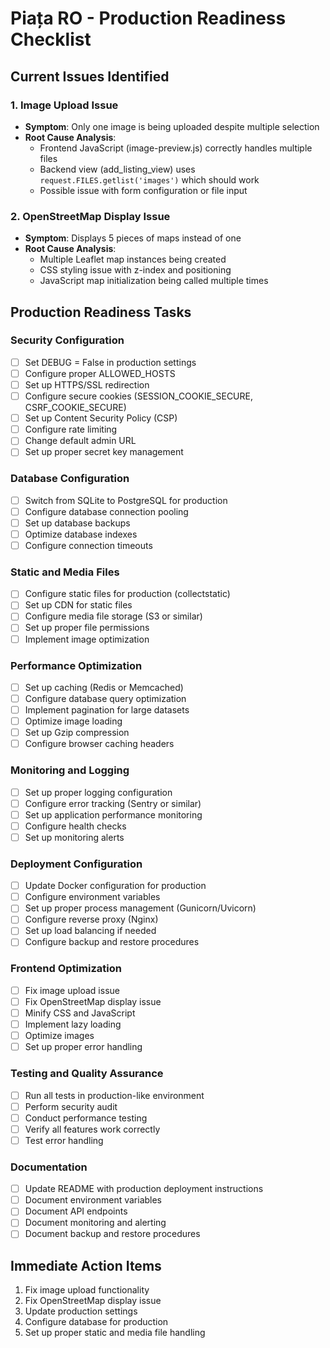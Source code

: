 

# Piața RO - Production Readiness Checklist

## Current Issues Identified

### 1. Image Upload Issue
- **Symptom**: Only one image is being uploaded despite multiple selection
- **Root Cause Analysis**:
  - Frontend JavaScript (image-preview.js) correctly handles multiple files
  - Backend view (add_listing_view) uses `request.FILES.getlist('images')` which should work
  - Possible issue with form configuration or file input

### 2. OpenStreetMap Display Issue
- **Symptom**: Displays 5 pieces of maps instead of one
- **Root Cause Analysis**:
  - Multiple Leaflet map instances being created
  - CSS styling issue with z-index and positioning
  - JavaScript map initialization being called multiple times

## Production Readiness Tasks

### Security Configuration
- [ ] Set DEBUG = False in production settings
- [ ] Configure proper ALLOWED_HOSTS
- [ ] Set up HTTPS/SSL redirection
- [ ] Configure secure cookies (SESSION_COOKIE_SECURE, CSRF_COOKIE_SECURE)
- [ ] Set up Content Security Policy (CSP)
- [ ] Configure rate limiting
- [ ] Change default admin URL
- [ ] Set up proper secret key management

### Database Configuration
- [ ] Switch from SQLite to PostgreSQL for production
- [ ] Configure database connection pooling
- [ ] Set up database backups
- [ ] Optimize database indexes
- [ ] Configure connection timeouts

### Static and Media Files
- [ ] Configure static files for production (collectstatic)
- [ ] Set up CDN for static files
- [ ] Configure media file storage (S3 or similar)
- [ ] Set up proper file permissions
- [ ] Implement image optimization

### Performance Optimization
- [ ] Set up caching (Redis or Memcached)
- [ ] Configure database query optimization
- [ ] Implement pagination for large datasets
- [ ] Optimize image loading
- [ ] Set up Gzip compression
- [ ] Configure browser caching headers

### Monitoring and Logging
- [ ] Set up proper logging configuration
- [ ] Configure error tracking (Sentry or similar)
- [ ] Set up application performance monitoring
- [ ] Configure health checks
- [ ] Set up monitoring alerts

### Deployment Configuration
- [ ] Update Docker configuration for production
- [ ] Configure environment variables
- [ ] Set up proper process management (Gunicorn/Uvicorn)
- [ ] Configure reverse proxy (Nginx)
- [ ] Set up load balancing if needed
- [ ] Configure backup and restore procedures

### Frontend Optimization
- [ ] Fix image upload issue
- [ ] Fix OpenStreetMap display issue
- [ ] Minify CSS and JavaScript
- [ ] Implement lazy loading
- [ ] Optimize images
- [ ] Set up proper error handling

### Testing and Quality Assurance
- [ ] Run all tests in production-like environment
- [ ] Perform security audit
- [ ] Conduct performance testing
- [ ] Verify all features work correctly
- [ ] Test error handling

### Documentation
- [ ] Update README with production deployment instructions
- [ ] Document environment variables
- [ ] Document API endpoints
- [ ] Document monitoring and alerting
- [ ] Document backup and restore procedures

## Immediate Action Items

1. Fix image upload functionality
2. Fix OpenStreetMap display issue
3. Update production settings
4. Configure database for production
5. Set up proper static and media file handling

